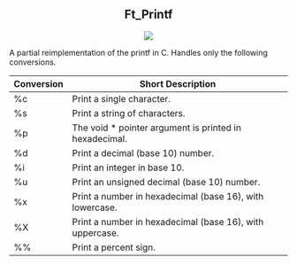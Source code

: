 <h2 align="center"> Ft_Printf </h2>
<p align="center">
  <img loading="lazy" src="https://img.shields.io/static/v1?label=Status&message=concluded&color=7159c1&style=for-the-badge&logo=ghost"/>
</p>
<div aling="center">
  
  A partial reimplementation of the printf in C. Handles only the following conversions.
  
  | Conversion | Short Description                                                                             |
  |------------|-----------------------------------------------------------------------------------------------|
  | %c         | Print a single character.                                                                     |
  | %s         | Print a string of characters.                                                                 |
  | %p         | The void * pointer argument is printed in hexadecimal.                                        |
  | %d         | Print a decimal (base 10) number.                                                             |
  | %i         | Print an integer in base 10.                                                                  |
  | %u         | Print an unsigned decimal (base 10) number.                                                   |
  | %x         | Print a number in hexadecimal (base 16), with lowercase.                                      |
  | %X         | Print a number in hexadecimal (base 16), with uppercase.                                      |
  | %%         | Print a percent sign.                                                                         |

</div>
